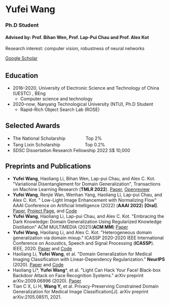 # Yufei Wang
### Ph.D Student
#### Advised by: Prof. Bihan Wen, Prof. Lap-Pui Chau and Prof. Alex Kot
Research interest: computer vision, robustness of neural networks

[Google Scholar](https://scholar.google.com/citations?user=jLd1l_sAAAAJ)
## Education　
- 2016–2020,  University of Electronic Science and Technology of China (UESTC) , BEng
  - Computer science and technology
- 2020–*now*,  Nanyang Technological University (NTU), Ph.D Student
  - Rapid-Rich Object Search Lab (ROSE) 


## Selected Awards
- The National Scholarship 　　　　                Top 2% 
- Tang Lixin Scholarship 　　　　　                Top 0.2% 
- SDSC Dissertation Research Fellowship 2022     S$ 10,000
 
## Preprints and Publications
- **Yufei Wang**, Haoliang Li, Bihan Wen, Lap-pui Chau, and Alex C. Kot. "Variational Disentanglement for Domain Generalization", Transactions on Machine Learning Research (**TMLR 2022**).  [Paper](https://arxiv.org/pdf/2109.05826.pdf), [Openreview](https://openreview.net/forum?id=fudOtITMIZ)
- **Yufei Wang**, Renjie Wan, Wenhan Yang, Haoliang Li, Lap-pui Chau, and Alex C. Kot. "	Low-Light Image Enhancement with Normalizing Flow" AAAI Conference on Artificial Intelligence (2022) (**AAAI 2022**) **[Oral]**.  [Paper](https://arxiv.org/pdf/2109.05923.pdf), [Project Page](https://wyf0912.github.io/LLFlow/), and [Code](https://github.com/wyf0912/LLFlow)
- **Yufei Wang**, Haoliang Li, Lap-pui Chau, and Alex C. Kot. "Embracing the Dark Knowledge: Domain Generalization Using Regularized Knowledge Distillation" ACM MULTIMEDIA (2021)(**ACM MM**) [Paper](https://arxiv.org/pdf/2107.02629.pdf)
- **Yufei Wang**, Haoliang Li, and Alex C. Kot. "Heterogeneous domain generalization via domain mixup." ICASSP 2020-2020 IEEE International Conference on Acoustics, Speech and Signal Processing (**ICASSP**). IEEE, 2020. [Paper](https://arxiv.org/pdf/2009.05448.pdf) and [Code](https://github.com/wyf0912/MIXALL)
- Haoliang Li, **Yufei Wang**, et al. "Domain Generalization for Medical Imaging Classification with Linear-Dependency Regularization." **NeurIPS** (2020). [Paper](https://arxiv.org/pdf/2009.12829.pdf) and [Code](https://github.com/wyf0912/LDDG)
- Haoliang Li*, **Yufei Wang***,  et al. "Light Can Hack Your Face! Black-box Backdoor Attack on Face Recognition Systems." arXiv preprint arXiv:2009.06996 (2020). [Paper](https://arxiv.org/pdf/2009.06996.pdf)
- Tian C X, Li H, **Wang Y,** et al. Privacy-Preserving Constrained Domain Generalization for Medical Image Classification[J]. arXiv preprint arXiv:2105.08511, 2021. 
